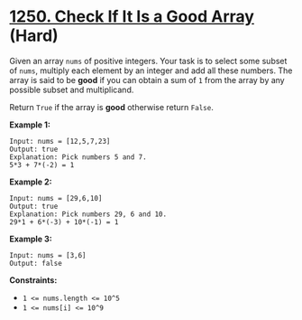 # [1250. Check If It Is a Good Array][link] (Hard)

[link]: https://leetcode.com/problems/check-if-it-is-a-good-array/

Given an array `nums` of positive integers. Your task is to select some subset of `nums`, multiply
each element by an integer and add all these numbers. The array is said to be **good** if you can
obtain a sum of `1` from the array by any possible subset and multiplicand.

Return `True` if the array is **good** otherwise return `False`.

**Example 1:**

```
Input: nums = [12,5,7,23]
Output: true
Explanation: Pick numbers 5 and 7.
5*3 + 7*(-2) = 1
```

**Example 2:**

```
Input: nums = [29,6,10]
Output: true
Explanation: Pick numbers 29, 6 and 10.
29*1 + 6*(-3) + 10*(-1) = 1
```

**Example 3:**

```
Input: nums = [3,6]
Output: false
```

**Constraints:**

- `1 <= nums.length <= 10^5`
- `1 <= nums[i] <= 10^9`
